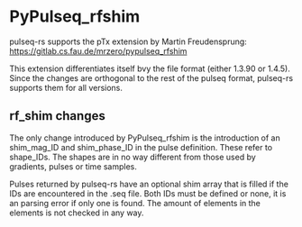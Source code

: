 # PyPulseq_rfshim

pulseq-rs supports the pTx extension by Martin Freudensprung:
https://gitlab.cs.fau.de/mrzero/pypulseq_rfshim

This extension differentiates itself bvy the file format (either 1.3.90 or 1.4.5).
Since the changes are orthogonal to the rest of the pulseq format, pulseq-rs supports them for all versions.


## rf_shim changes

The only change introduced by PyPulseq_rfshim is the introduction of an shim_mag_ID and shim_phase_ID in the pulse definition.
These refer to shape_IDs. The shapes are in no way different from those used by gradients, pulses or time samples.

Pulses returned by pulseq-rs have an optional shim array that is filled if the IDs are encountered in the .seq file.
Both IDs must be defined or none, it is an parsing error if only one is found.
The amount of elements in the elements is not checked in any way.
